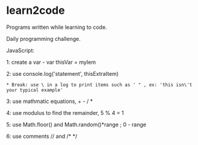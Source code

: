 # learn2code
Programs written while learning to code.

Daily programming challenge.

JavaScript:

  1: create a var - var thisVar = myIem
  
  2: use console.log('statement', thisExtraItem)
  
    * Break: use \ in a log to print items such as ' " , ex: 'this isn\'t your typical example'
  
  3: use mathmatic equations, + - / *
  
  4: use modulus to find the remainder, 5 % 4 = 1
  
  5: use Math.floor() and Math.random()*range ; 0 - range
  
  6: use comments // and /* */
